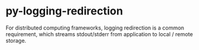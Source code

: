 # py-logging-redirection

For distributed computing frameworks, logging redirection is a common requirement, which streams stdout/stderr from application to local / remote storage.
